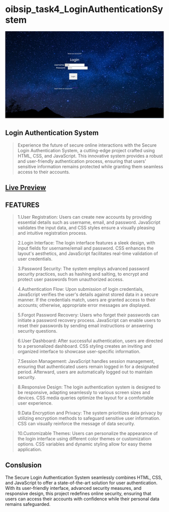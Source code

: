 # oibsip_task4_LoginAuthenticationSystem

![screenshot](https://github.com/YASHGOEL0616/oibsip_task4_LoginAuthenticationSystem/blob/64aecc25bfc4ad27c2f1d13adce5188fc9abc4be/login1.jpg)

## Login Authentication System
>Experience the future of secure online interactions with the Secure Login Authentication System, a cutting-edge project crafted using HTML, CSS, and JavaScript. This innovative system provides a robust and user-friendly authentication process, ensuring that users' sensitive information remains protected while granting them seamless access to their accounts.

## [Live Preview](https://yashgoel0616.github.io/oibsip_task4_LoginAuthenticationSystem/)

## FEATURES
>1.User Registration:
Users can create new accounts by providing essential details such as username, email, and password. JavaScript validates the input data, and CSS styles ensure a visually pleasing and intuitive registration process.

>2.Login Interface:
The login interface features a sleek design, with input fields for username/email and password. CSS enhances the layout's aesthetics, and JavaScript facilitates real-time validation of user credentials.

>3.Password Security:
The system employs advanced password security practices, such as hashing and salting, to encrypt and protect user passwords from unauthorized access.

>4.Authentication Flow:
Upon submission of login credentials, JavaScript verifies the user's details against stored data in a secure manner. If the credentials match, users are granted access to their accounts; otherwise, appropriate error messages are displayed.

>5.Forgot Password Recovery:
Users who forget their passwords can initiate a password recovery process. JavaScript can enable users to reset their passwords by sending email instructions or answering security questions.

>6.User Dashboard:
After successful authentication, users are directed to a personalized dashboard. CSS styling creates an inviting and organized interface to showcase user-specific information.

>7.Session Management:
JavaScript handles session management, ensuring that authenticated users remain logged in for a designated period. Afterward, users are automatically logged out to maintain security.

>8.Responsive Design:
The login authentication system is designed to be responsive, adapting seamlessly to various screen sizes and devices. CSS media queries optimize the layout for a comfortable user experience.

>9.Data Encryption and Privacy:
The system prioritizes data privacy by utilizing encryption methods to safeguard sensitive user information. CSS can visually reinforce the message of data security.

>10.Customizable Themes:
Users can personalize the appearance of the login interface using different color themes or customization options. CSS variables and dynamic styling allow for easy theme application.

## Conslusion
The Secure Login Authentication System seamlessly combines HTML, CSS, and JavaScript to offer a state-of-the-art solution for user authentication. With its user-friendly interface, advanced security measures, and responsive design, this project redefines online security, ensuring that users can access their accounts with confidence while their personal data remains safeguarded.

